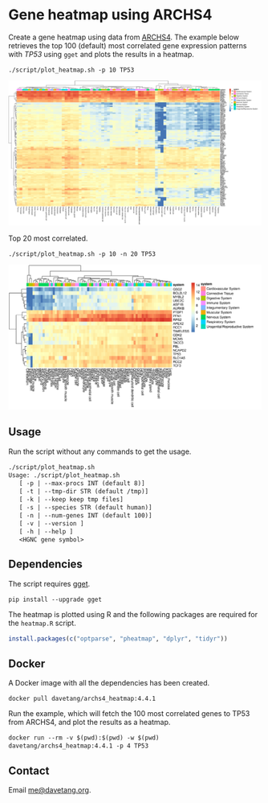 # Gene heatmap using ARCHS4

Create a gene heatmap using data from [ARCHS4](https://maayanlab.cloud/archs4/). The example below retrieves the top 100 (default) most correlated gene expression patterns with _TP53_ using `gget` and plots the results in a heatmap.

```console
./script/plot_heatmap.sh -p 10 TP53
```

![](TP53_top100.png)

Top 20 most correlated.

```console
./script/plot_heatmap.sh -p 10 -n 20 TP53
```

![](TP53_top20.png)

## Usage

Run the script without any commands to get the usage.

```console
./script/plot_heatmap.sh
Usage: ./script/plot_heatmap.sh
   [ -p | --max-procs INT (default 8)]
   [ -t | --tmp-dir STR (default /tmp)]
   [ -k | --keep keep tmp files]
   [ -s | --species STR (default human)]
   [ -n | --num-genes INT (default 100)]
   [ -v | --version ]
   [ -h | --help ]
   <HGNC gene symbol>
```

## Dependencies

The script requires [gget](https://github.com/pachterlab/gget).

```console
pip install --upgrade gget
```

The heatmap is plotted using R and the following packages are required for the `heatmap.R` script.

```r
install.packages(c("optparse", "pheatmap", "dplyr", "tidyr"))
```

## Docker

A Docker image with all the dependencies has been created.

```console
docker pull davetang/archs4_heatmap:4.4.1
```

Run the example, which will fetch the 100 most correlated genes to TP53 from ARCHS4, and plot the results as a heatmap.

```console
docker run --rm -v $(pwd):$(pwd) -w $(pwd) davetang/archs4_heatmap:4.4.1 -p 4 TP53
```

## Contact

Email <me@davetang.org>.
